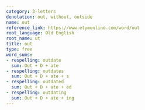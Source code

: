 ```yaml
---
category: 3-letters
denotation: out, without, outside
name: out
reference_link: https://www.etymonline.com/word/out
root_language: Old English
root_name: ut
title: out
type: free
word_sums:
- respelling: outdate
  sum: Out + D + ate
- respelling: outdates
  sum: Out + D + ate + s
- respelling: outdated
  sum: Out + D + ate + ed
- respelling: outdating
  sum: Out + D + ate + ing
---
```

